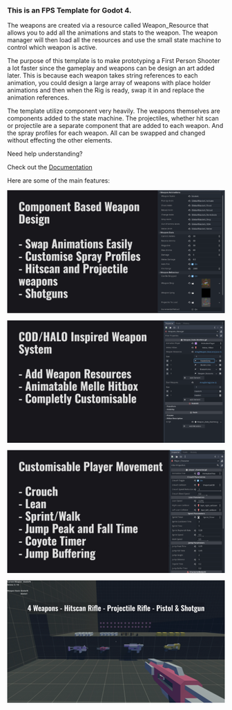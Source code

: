 ### This is an FPS Template for Godot 4. 

The weapons are created via a resource called Weapon_Resource that allows you to add all the animations and stats to the weapon. The weapon manager will then load all the resources and use the small state machine to control which weapon is active.

The purpose of this template is to make prototyping a First Person Shooter a lot faster since the gameplay and weapons can be design an art added later. This is because each weapon takes string references to each animation, you could design a large array of weapons with place holder animations and then when the Rig is ready, swap it in and replace the animation references.

The template utilize component very heavily. The weapons themselves are components added to the state machine. The projectiles, whether hit scan or projectile are a separate component that are added to each weapon. And the spray profiles for each weapon. All can be swapped and changed without effecting the other elements.

Need help understanding?

Check out the [Documentation](docs/Table_Of_Contents.md)

Here are some of the main features:

![Resource Based](<docs/images/Promo/Weapon Resources.png>)

![State Machine](<docs/images/Promo/Weapon Statemachine.png>)

![Movement Options](docs/images/Promo/Movement.png)

![Currently 4 Weapons](<docs/images/Promo/weapon range.png>)

